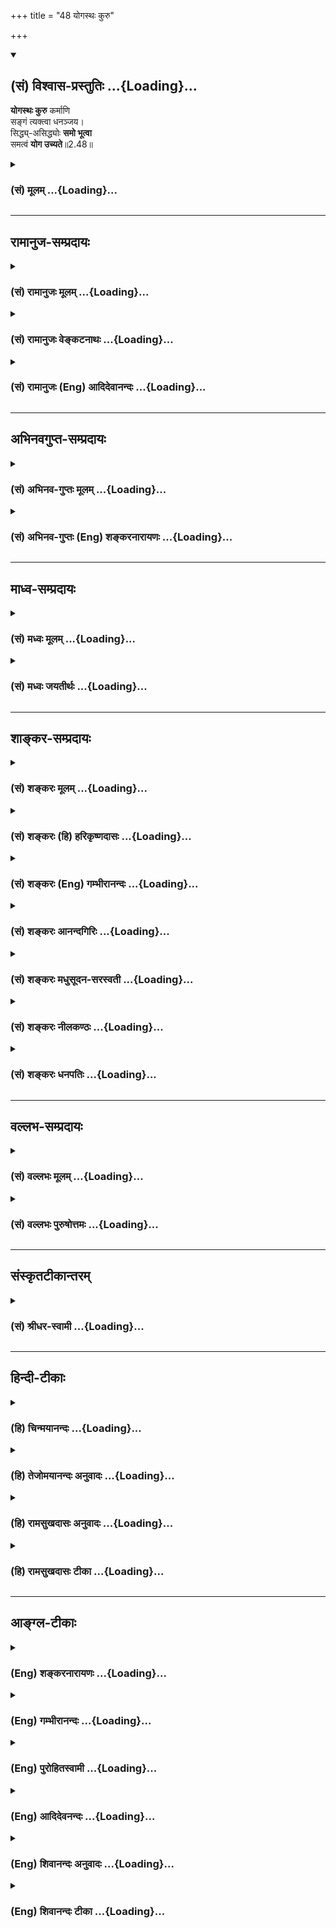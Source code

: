 +++
title = "48 योगस्थः कुरु"

+++
<div class="js_include" newlevelforh1="2" title="(सं) विश्वास-प्रस्तुतिः" unfilled url="/mahAbhAratam/shlokashaH/06-bhIShma-parva/03-bhagavad-gItA-parva/saMskRtam/vishvAsa-prastutiH/02_sAnkhya-yogaH_sarva-/48_yogasthaH_kuru.md">
<details open><summary><h2>(सं) विश्वास-प्रस्तुतिः ...{Loading}...</h2></summary>

**योगस्थः कुरु** कर्माणि  
सङ्गं त्यक्त्वा धनञ्जय।  
सिद्ध्य्-असिद्ध्योः **समो भूत्वा**  
समत्वं **योग उच्यते**॥2.48॥
</details>
</div>
<div class="js_include collapsed" newlevelforh1="3" title="(सं) मूलम्" unfilled url="/mahAbhAratam/shlokashaH/06-bhIShma-parva/03-bhagavad-gItA-parva/saMskRtam/mUlam/02_sAnkhya-yogaH_sarva-/48_yogasthaH_kuru.md">
<details><summary><h3>(सं) मूलम् ...{Loading}...</h3></summary>

योगस्थः कुरु कर्माणि सङ्गं त्यक्त्वा धनञ्जय।  
सिद्ध्यसिद्ध्योः समो भूत्वा समत्वं योग उच्यते।।2.48।।
</details>
</div>


_________________
## रामानुज-सम्प्रदायः
<div class="js_include collapsed" newlevelforh1="3" title="(सं) रामानुजः मूलम्" unfilled url="/mahAbhAratam/shlokashaH/06-bhIShma-parva/03-bhagavad-gItA-parva/saMskRtam/rAmAnujaH/mUlam/02_sAnkhya-yogaH_sarva-/48_yogasthaH_kuru.md">
<details><summary><h3>(सं) रामानुजः मूलम् ...{Loading}...</h3></summary>

एतद् एव स्पष्टीकरोति -

।।2.48।। राज्य-बन्धु-प्रभृतिषु **सङ्गं त्यक्त्वा** युद्धादीनि **कर्माणि योगस्थः कुरु।**  
तदन्तर्भूत-विजयादि-**सिद्ध्य्-असिद्ध्योः समो भूत्वा** कुरु।  
तद् इदं सिद्ध्य्-असिद्ध्योः **समत्वं** योगस्थ इत्यत्र योग-शब्देन **उच्यते।**  
**योगः** सिद्ध्य्-असिद्ध्योः समत्व-रूपं चित्त-समाधानम्।  
किमर्थम् इदम् असकृद् उच्यते - इत्यत आह  

</details>
</div>
<div class="js_include collapsed" newlevelforh1="3" title="(सं) रामानुजः वेङ्कटनाथः" unfilled url="/mahAbhAratam/shlokashaH/06-bhIShma-parva/03-bhagavad-gItA-parva/saMskRtam/rAmAnujaH/venkaTanAthaH/02_sAnkhya-yogaH_sarva-/48_yogasthaH_kuru.md">
<details><summary><h3>(सं) रामानुजः वेङ्कटनाथः ...{Loading}...</h3></summary>

।।2.48।। अनन्तरग्रन्थं सङ्गमयति एतदेवेति।
अवधारणेनार्थान्तरपरत्वव्युदासः। स्फुटीकरोतीति
पौनरुक्त्यपरिहारः। राज्यबन्धुप्रभृतिष्विति राज्यप्रभृतिषु सङ्गः फलद्वारा
बाधकः बन्धुप्रभृतिषु सङ्गस्तु युद्धाद्यननुष्ठानद्वारेति तदुभयमपि
त्याज्यत्वादत्र सङ्गशब्देन सङ्गृहीतमिति भावः। युद्धादीनीति
प्रकृतविशेषप्रदर्शनम्। आनुषङ्गिकत्वसूचनायोक्तंतदन्तर्भूतेति। लाभालाभौ
जयाजयौ 2।38 इति पूर्वोक्तानुसन्धानेनाह विजयादीति। योगस्थः ৷৷.
सिद्ध्यसिद्ध्योः समो भूत्वा इत्यनयोरेकवाक्यत्वे
पौनरुक्त्याद्भिन्नवाक्यत्वे तु
तादृशश्रुतिवाक्यविशेषोपबृंहणौपयिकयोगशब्दार्थव्याख्यानरूपत्वेन
पौनरुक्त्याच्च कुर्वितीदगावर्तितम्। विद्याविनयसम्पन्ने 5।18
इत्यादिप्रदेशान्तरोक्तसमत्वान्तरव्यावर्तनायोक्तंतदिदं
सिद्ध्यसिद्ध्योरिति।
सार्वत्रिकयोगशब्दप्रयोगविषयव्यावृत्त्यर्थमुक्तंयोगस्थ इत्यत्रेति।
योगशब्दस्य सिद्ध्यसिद्धिसाम्ये क्वचिदपि प्रयोगो न दृश्यत इत्यत्राह योग
इति। चित्तसमाधाने प्रयोगस्तावद्योगानुशासनादिसिद्धः। इदमपि समत्वं
तद्रूपमिति योगशब्दार्थ इत्याकूतम्।  
  

</details>
</div>
<div class="js_include collapsed" newlevelforh1="3" title="(सं) रामानुजः (Eng) आदिदेवानन्दः" unfilled url="/mahAbhAratam/shlokashaH/06-bhIShma-parva/03-bhagavad-gItA-parva/saMskRtam/rAmAnujaH/english/AdidevAnandaH/02_sAnkhya-yogaH_sarva-/48_yogasthaH_kuru.md">
<details><summary><h3>(सं) रामानुजः (Eng) आदिदेवानन्दः ...{Loading}...</h3></summary>


Sri Krsna makes this clear in the following verse:

2.48 Abandoning the attachment to kingdom, relatives etc., and established in Yoga, engage in war and such other activities. Perform these with eanimity as regards success and failure resulting from victory etc., which are inherent in them. This eanimity with regard to success and failure is called here by the term Yoga, in the expression
'established in Yoga.' Yoga is eanimity of mind which takes the form of evenness in success and failure. Sri Krsna explains why this is repeatedly said:

</details>
</div>


_________________
## अभिनवगुप्त-सम्प्रदायः
<div class="js_include collapsed" newlevelforh1="3" title="(सं) अभिनव-गुप्तः मूलम्" unfilled url="/mahAbhAratam/shlokashaH/06-bhIShma-parva/03-bhagavad-gItA-parva/saMskRtam/abhinava-guptaH/mUlam/02_sAnkhya-yogaH_sarva-/48_yogasthaH_kuru.md">
<details><summary><h3>(सं) अभिनव-गुप्तः मूलम् ...{Loading}...</h3></summary>

।।2.49।। किं तर्हि  
योगस्थ इति। योगे स्थित्वा कर्माणि कुरु। साम्यं च योगः।  

</details>
</div>
<div class="js_include collapsed" newlevelforh1="3" title="(सं) अभिनव-गुप्तः (Eng) शङ्करनारायणः" unfilled url="/mahAbhAratam/shlokashaH/06-bhIShma-parva/03-bhagavad-gItA-parva/saMskRtam/abhinava-guptaH/english/shankaranArAyaNaH/02_sAnkhya-yogaH_sarva-/48_yogasthaH_kuru.md">
<details><summary><h3>(सं) अभिनव-गुप्तः (Eng) शङ्करनारायणः ...{Loading}...</h3></summary>

2.48 Yogasthah etc. Being established in Yoga you must perform actions.
Evenness \[of mind\] is the Yoga.

</details>
</div>


_________________
## माध्व-सम्प्रदायः
<div class="js_include collapsed" newlevelforh1="3" title="(सं) मध्वः मूलम्" unfilled url="/mahAbhAratam/shlokashaH/06-bhIShma-parva/03-bhagavad-gItA-parva/saMskRtam/madhvaH/mUlam/02_sAnkhya-yogaH_sarva-/48_yogasthaH_kuru.md">
<details><summary><h3>(सं) मध्वः मूलम् ...{Loading}...</h3></summary>

।।2.48।। पूर्वश्लोकं स्पष्टयति योगस्थ इति। योगस्थः उपायस्थः। सङ्गं
फलस्नेहं त्यक्त्वा। तत एव सिद्ध्यसिद्ध्योः समो भूत्वा। स एव च मयोक्तो
योगः।  

</details>
</div>
<div class="js_include collapsed" newlevelforh1="3" title="(सं) मध्वः जयतीर्थः" unfilled url="/mahAbhAratam/shlokashaH/06-bhIShma-parva/03-bhagavad-gItA-parva/saMskRtam/madhvaH/jayatIrthaH/02_sAnkhya-yogaH_sarva-/48_yogasthaH_kuru.md">
<details><summary><h3>(सं) मध्वः जयतीर्थः ...{Loading}...</h3></summary>

।।2.48।। कर्मण्येव इत्यनेनयोगस्थः इत्यस्य गतार्थतापरिहारार्थमाह
**पूर्वे**ति। निष्कामनादिविशिष्टानि कर्माण्येव योगः। अतोयोगस्थः
इत्यनेनैव लब्धं पुनःकुरु कर्माणि इति किमर्थमुच्यते इत्यत आह **योगस्थ**
इति। ज्ञानोपायमनुतिष्ठन्नित्यर्थः। कर्मसम्बन्धं त्यक्त्वा कर्माणि
कुर्वित्येतद्व्याहतमित्यत आह **सङ्ग**मिति। ईश्वरो मे प्रसीदंतु
इत्यभिसन्धिमपि त्यक्त्वा इति व्याख्यानं पूर्वेणैव निरस्तम्। तत एवेति
परामर्शसौकर्याय त्यक्त्वेत्यनुवादः कृतः। सङ्गं त्यक्त्वासिद्ध्यसिद्ध्योः
समो भूत्वा इति द्वयमुक्त्वासमत्वं योग उच्यते इति एकस्यैव ग्रहणमयुक्तम्।
तथा सति सङ्गत्यागस्यायोगत्वप्रसङ्गादित्यत आह **तत** इति सङ्गत्यागादेव।
एतयोः कार्यकारणभावात्कार्ये गृहीते कारणमर्थाद्गृहीतमिति भावः। ननु
समत्वयोगयोर्भेदः केन शङ्कितः येनसमत्वं योग उच्यते इति तयोरैक्यमुच्यते
इत्यत आह  **स एवे**ति। योगस्थः इत्युक्ते को योग इत्यपेक्षायां
भगवतासङ्गं त्यक्त्वा ৷৷. सिद्ध्यसिद्ध्योः समो भूत्वा इति योगो
व्याख्यातः। मन्दास्तु पृथगेवैते विशेषणे कल्पयिष्यन्तीति तदनुजिघृक्षया
इदमुदितमिति भावः। स एव यत्समत्वमिति शेषः। योगैकदेशे योगशब्दः।  

</details>
</div>


_________________
## शाङ्कर-सम्प्रदायः
<div class="js_include collapsed" newlevelforh1="3" title="(सं) शङ्करः मूलम्" unfilled url="/mahAbhAratam/shlokashaH/06-bhIShma-parva/03-bhagavad-gItA-parva/saMskRtam/shankaraH/mUlam/02_sAnkhya-yogaH_sarva-/48_yogasthaH_kuru.md">
<details><summary><h3>(सं) शङ्करः मूलम् ...{Loading}...</h3></summary>

यदि कर्म-फल-प्रयुक्तेन न कर्तव्यं, कर्म कथं तर्हि कर्तव्यमिति उच्यते -

।।2.48।।  
  
**योगस्थः** सन् **कुरु कर्माणि** केवलमीश्वरार्थम् तत्रापि ईश्वरो मे
तुष्यतु इति **सङ्गं त्यक्त्वा धनञ्जय।** फलतृष्णाशून्येन क्रियमाणे
कर्मणि सत्त्वशुद्धिजा ज्ञानप्राप्तिलक्षणा सिद्धिः तद्विपर्ययजा असिद्धिः
तयोः **सिद्ध्यसिद्ध्योः** अपि **समः** तुल्यः **भूत्वा** कुरु
कर्माणि। कोऽसौ योगः यत्रस्थः कुरु इति उक्तम् इदमेव तत् सिद्ध्यसिद्ध्योः
**समत्वं योगः उच्यते।।  
यत्पुनः समत्वबुद्धियुक्तमीश्वराराधनार्थं कर्मोक्तम् एतस्मात्कर्मणः  
  
**

</details>
</div>
<div class="js_include collapsed" newlevelforh1="3" title="(सं) शङ्करः (हि) हरिकृष्णदासः" unfilled url="/mahAbhAratam/shlokashaH/06-bhIShma-parva/03-bhagavad-gItA-parva/saMskRtam/shankaraH/hindI/harikRShNadAsaH/02_sAnkhya-yogaH_sarva-/48_yogasthaH_kuru.md">
<details><summary><h3>(सं) शङ्करः (हि) हरिकृष्णदासः ...{Loading}...</h3></summary>

।।2.48।। यदि कर्मफलसे प्रेरित होकर कर्म नहीं करने चाहिये तो फिर किस
प्रकार करने चाहिये इसपर कहते हैं  
  
हे धनंजय योगमें स्थित होकर केवल ईश्वरके लिय कर्म कर। उनमें भी ईश्वर
मुझपर प्रसन्न हों। इस आशारूप आसक्तिको भी छोड़कर कर।  
फलतृष्णारहित पुरुषद्वारा कर्म किये जानेपर अन्तःकरणकी शुद्धिसे उत्पन्न
होनेवाली ज्ञानप्राप्ति तो सिद्धि है और उससे विपरीत ( ज्ञानप्राप्तिका न
होना ) असिद्धि है ऐसी सिद्धि और असिद्धिमें भी सम होकर अर्थात् दोनोंको
तुल्य समझकर कर्म कर।  
वह कौनसा योग है जिसमें स्थित होकर कर्म करनेके लिये कहा है यही जो सिद्धि
और असिद्धिमें समत्व है इसीको योग कहते हैं।  

</details>
</div>
<div class="js_include collapsed" newlevelforh1="3" title="(सं) शङ्करः (Eng) गम्भीरानन्दः" unfilled url="/mahAbhAratam/shlokashaH/06-bhIShma-parva/03-bhagavad-gItA-parva/saMskRtam/shankaraH/english/gambhIrAnandaH/02_sAnkhya-yogaH_sarva-/48_yogasthaH_kuru.md">
<details><summary><h3>(सं) शङ्करः (Eng) गम्भीरानन्दः ...{Loading}...</h3></summary>

2.48 If action is not to be undertaken by one who is under the impulsion
of the fruits of action, how then are they to be undertaken; This is
being stated: Yogasthah, by becoming established in Yoga; O Dhanajaya,
kuru, undertake; karmani, actions, for the sake of God alone; even
there, tyaktva, casting off; sangam, attachment, in the form, 'God will
be pleased with me.' \['Undertake work for pleasing God, but not for
propitiating Him to become favourable towards yourself.'\] Undertake
actions bhutva, remaining; samah, eipoised; siddhi-asidhyoh, in success
and failure even in the success characterized by the attainment of
Knowledge that arises from the purification of the mind when one
performs actions without hankering for the results, and in the failure
that arises from its opposite. \[Ignorance, arising from the impurity of
the mind.\] What is that Yoga with regard to being established in which
it is said, 'undertake'; This indeed is that: the samatvam, eanimity in
success and failure; ucyate, is called; yogah, Yoga.

</details>
</div>
<div class="js_include collapsed" newlevelforh1="3" title="(सं) शङ्करः आनन्दगिरिः" unfilled url="/mahAbhAratam/shlokashaH/06-bhIShma-parva/03-bhagavad-gItA-parva/saMskRtam/shankaraH/AnandagiriH/02_sAnkhya-yogaH_sarva-/48_yogasthaH_kuru.md">
<details><summary><h3>(सं) शङ्करः आनन्दगिरिः ...{Loading}...</h3></summary>

।।2.48।। आसक्तिरकरणे न युक्ता चेत्तर्हि क्लेशात्मकं कर्म किमुद्दिश्य
कर्तव्यमित्याशङ्कामनूद्य श्लोकान्तरमवतारयति **यदीत्यादिना।**
वक्ष्यमाणयोगमुद्दिश्य तन्निष्ठो भूत्वा कर्माणि क्लेशात्मकान्यपि
विहितत्वादनुष्ठेयानीत्याह **योगस्थः सन्निति।**
कर्मानुष्ठानस्योद्देश्यं दर्शयति **केवलमिति।**
फलान्तरापेक्षामन्तरेणेश्वरार्थं तत्प्रसादनार्थमनुष्ठानमित्यर्थः।
तर्हीश्वरसंतोषोऽभिलाषगोचरीभूतो भविष्यति नेत्याह **तत्रापीति।**
ईश्वरप्रसादनार्थे कर्मानुष्ठाने स्थितेऽपीत्यर्थः। सङ्गं त्यक्त्वा
कुर्विति पूर्वेण संबन्धः। आकाङ्क्षितं पूरयित्वा सिद्धिशब्दार्थमाह
**फलेति।** तद्विपर्ययजा सत्त्वाशुद्धिजन्या। ज्ञानप्राप्तिलक्षणेति
यावत्। कर्माननुतिष्ठतो योगमुद्दिश्य शेषतया प्रकृतमाकाङ्क्षापूर्वकं
प्रकटयति **कोऽसावित्यादिना।  
**

</details>
</div>
<div class="js_include collapsed" newlevelforh1="3" title="(सं) शङ्करः मधुसूदन-सरस्वती" unfilled url="/mahAbhAratam/shlokashaH/06-bhIShma-parva/03-bhagavad-gItA-parva/saMskRtam/shankaraH/madhusUdana-sarasvatI/02_sAnkhya-yogaH_sarva-/48_yogasthaH_kuru.md">
<details><summary><h3>(सं) शङ्करः मधुसूदन-सरस्वती ...{Loading}...</h3></summary>

।।2.48।। पूर्वोक्तमेव विवृणोति हे धनंजय त्वं योगस्थः सन् सङ्गं फलाभिलाषं
कर्तृत्वाभिनिवेशं च त्यक्त्वा कर्माणि कुरु। अत्र
बहुवचनात्कर्मण्येवाधिकारस्ते इत्यत्र जातावेकवचनम्। सङ्गत्यागोपायमाह
सिद्ध्यसिद्ध्योः समो भूत्वा फलसिद्धौ हर्षं फलासिद्धौ च विषादं त्यक्त्वा
केवलमीश्वराराधनबुद्ध्या कर्माणि कुर्वित्यर्थः। ननु योगशब्देन
प्राक्कर्मोक्तम्। अत्र तु योगस्थः कर्माणि कुर्वित्युच्यते अतः
कथमेतबोद्वुं शक्यमित्यत आह समत्वं योग उच्यते। यदेतत्सिद्ध्यसिद्ध्योः
समत्वं इदमेव योगस्थ इत्यत्र योगशब्देनोच्यते नतु कर्मेति न कोऽपि विरोध
इत्यर्थः। अत्र पूर्वार्धस्योत्तरार्धेन व्याख्यानं क्रियत  
  
इत्यपौनरुक्त्यमिति भाष्यकारीयः पन्थाः। सुखदुःखे समे कृत्वेत्यत्र
जयाजयसाम्येन युद्धमात्रकर्तव्यता प्रकृतत्वादुक्ता। इह तु
दृष्टादृष्टसर्वफलपरित्यागेन सर्वकर्मकर्तव्यतेति विशेषः।  

</details>
</div>
<div class="js_include collapsed" newlevelforh1="3" title="(सं) शङ्करः नीलकण्ठः" unfilled url="/mahAbhAratam/shlokashaH/06-bhIShma-parva/03-bhagavad-gItA-parva/saMskRtam/shankaraH/nIlakaNThaH/02_sAnkhya-yogaH_sarva-/48_yogasthaH_kuru.md">
<details><summary><h3>(सं) शङ्करः नीलकण्ठः ...{Loading}...</h3></summary>

।।2.48।। एतदेव विवृणोति **योगस्थ इति।** योगस्थः सन् सङ्गं फलतृष्णां
कर्तृत्वाभिमानं च त्यक्त्वा कर्माणि ज्ञानार्थं कुरु। हे धनंजय
सिद्ध्यसिद्ध्योः कर्मफलस्य विविदिषादेः सिद्धावसिद्धौ वा समो
हर्षविषादशून्यो भूत्वा कर्माणि कुर्विति संबन्धः। इदमेव सिद्ध्यसिद्ध्योः
समत्वं योग इत्युच्यते।  

</details>
</div>
<div class="js_include collapsed" newlevelforh1="3" title="(सं) शङ्करः धनपतिः" unfilled url="/mahAbhAratam/shlokashaH/06-bhIShma-parva/03-bhagavad-gItA-parva/saMskRtam/shankaraH/dhanapatiH/02_sAnkhya-yogaH_sarva-/48_yogasthaH_kuru.md">
<details><summary><h3>(सं) शङ्करः धनपतिः ...{Loading}...</h3></summary>

।।2.48।। एतदेव विवृणोति **योगस्थ इति।** योगस्थः कर्माणि कुरु
केवलमीश्वरार्थम्। ननु योगः परमेश्वरैकपरतेति योगशब्दार्थ आचार्यैः कुतो न
प्रदर्शित इतिचेत् समत्वं योग उच्यते इत्यनेन तदर्थस्य मूल एवोक्तत्वात्।
तत्रापीश्वरो मे तुष्यत्विति सङ्ग त्यक्त्वा। एतद्भाष्यमुपलक्षणं
कर्तृत्वाद्यभिनिवेशस्यापि। चित्तशुद्धिद्वारा ज्ञानप्राप्तिरुपायां सिद्धौ
तद्विपर्ययरुपायामसिद्धौ च समो हर्षविषादशून्यो भूत्वा। अयमेव योग इत्याह
**समत्वमिति।** दिग्विजये महीपाञ्जित्वा धनमाहृत्य राजसूययज्ञे त्वया
नियोजितं तथाधुनाप्येतान्सर्वाञ्जित्वा यज्ञादीन्संपादयितुर्मसीति
द्योतयन्नाह हे धनंजयेति।  

</details>
</div>


_________________
## वल्लभ-सम्प्रदायः
<div class="js_include collapsed" newlevelforh1="3" title="(सं) वल्लभः मूलम्" unfilled url="/mahAbhAratam/shlokashaH/06-bhIShma-parva/03-bhagavad-gItA-parva/saMskRtam/vallabhaH/mUlam/02_sAnkhya-yogaH_sarva-/48_yogasthaH_kuru.md">
<details><summary><h3>(सं) वल्लभः मूलम् ...{Loading}...</h3></summary>

।।2.48।। तर्हि कथं स्वकर्म करोमि इति चेत्तत्राह योगस्थ इति। फलस्वरूपो
योगो मद्योगस्थ इत्यर्थः। फलेषु सङ्गं त्यक्त्वा। योगं व्याचष्टे समत्वं
योग इति। तच्च मनोनिरोधे सम्भवति तथैव कुर्विति पूर्वोक्तं समर्थितम्।  

</details>
</div>
<div class="js_include collapsed" newlevelforh1="3" title="(सं) वल्लभः पुरुषोत्तमः" unfilled url="/mahAbhAratam/shlokashaH/06-bhIShma-parva/03-bhagavad-gItA-parva/saMskRtam/vallabhaH/puruShottamaH/02_sAnkhya-yogaH_sarva-/48_yogasthaH_kuru.md">
<details><summary><h3>(सं) वल्लभः पुरुषोत्तमः ...{Loading}...</h3></summary>

  
  
।।2.48।। नन्वेवमेव चेत्तर्हि किं कर्मकरणेनेत्याशङ्ख्याह योगस्थ इति।
योगस्थः भगवदेकपरचित्तो भूत्वा सङ्गं त्यक्त्वा पूर्वोक्तानां कर्माणि
कुरु। मदाज्ञारूपाणि कुर्वित्यर्थः। सिद्ध्यसिद्ध्योः समो भूत्वा।
सिद्धिस्तत्फलाप्तिः असिद्धिः फलविपरीतफलं तत्र समो भूत्वा। ननु समत्वे सति
किं स्यात् अत आह समत्वं योग उच्यते इति। तत्र समत्वमेव योगः। भगवदाज्ञया
कर्त्तव्यत्वेन तत्फलाफले समता स्यात् सा च भगवत्परत्वज्ञापिकेति
योगरूपत्वम्। यद्वा योगस्थः भगवत्संयोगे स्थितः कर्माणि तत्रोपयुक्तानि
कुरु सङ्गं त्यक्त्वा सर्वत्यागं कृत्वेति भावः। धनञ्जय इति सम्बोधनेन
स्वविभूतिरूपत्वात्स्वसंयोगयोग्यता बोधिता किञ्च सिद्ध्यसिद्ध्योः सिद्धिः
सर्वदा योगः असिद्धिर्विप्रयोगस्तत्र समो भूत्वा
संयोगानन्तरभाविविप्रयोगानन्तरभाविपरमसुखज्ञानेच्छाजनितानन्दभरभगवद्दत्तविप्रयोगे
वैमनस्यमविचार्य तथा कुरु। तत्र समत्वे योग उच्यते। तद्रसज्ञैरिति शेषः।
मया वा भगवद्दत्तविप्रयोगस्यापि परमानन्दरूपत्वात्तद्दत्तत्वेन योगरूपतेति
भावः। संयोगानन्तरजत्वात्तन्मध्यपातित्वादपि तथा तत्साधकत्वेनापि तथा।  
  
  
  

</details>
</div>


_________________
## संस्कृतटीकान्तरम्
<div class="js_include collapsed" newlevelforh1="3" title="(सं) श्रीधर-स्वामी" unfilled url="/mahAbhAratam/shlokashaH/06-bhIShma-parva/03-bhagavad-gItA-parva/saMskRtam/shrIdhara-svAmI/02_sAnkhya-yogaH_sarva-/48_yogasthaH_kuru.md">
<details><summary><h3>(सं) श्रीधर-स्वामी ...{Loading}...</h3></summary>

।।2.48।। किं तर्हि **योगस्थ इति।** योगः परमेश्वरैकपरता तत्र स्थितः
कर्माणि कुरु। तथा सङ्गं कर्तृत्वाभिनिवेशं त्यक्त्वा केवलमीश्वराश्रयेणैव
कुरु। तत्फलस्य ज्ञानस्यापि सिद्ध्यसिद्ध्योः समो भूत्वा
केवलमीश्वरार्पणेनैव कुरु। यत एवंभूतं समत्वमेव योग उच्यते सद्भिः।
चित्तसमाधानरूपत्वात्।  

</details>
</div>


_________________
## हिन्दी-टीकाः
<div class="js_include collapsed" newlevelforh1="3" title="(हि) चिन्मयानन्दः" unfilled url="/mahAbhAratam/shlokashaH/06-bhIShma-parva/03-bhagavad-gItA-parva/hindI/chinmayAnandaH/02_sAnkhya-yogaH_sarva-/48_yogasthaH_kuru.md">
<details><summary><h3>(हि) चिन्मयानन्दः ...{Loading}...</h3></summary>

।।2.48।। यहाँ कर्मयोग का ही विशद् विवेचन किया गया है। इस श्लोकार्थ पर
विचार करने से ज्ञात होगा कि अहंकार की पूर्ण निवृत्ति के बिना इस मार्ग
में सफलता नहीं मिल सकती और इसकी निवृत्ति का उपाय है मन का समत्व भाव। इस
श्लोक में प्रथम बार योग शब्द का प्रयोग किया गया है और यहीं पर उसकी
परिभाषा भी दी है कि समत्व योग कहलाता है। इस योग में दृढ़ स्थित होने पर
ही निष्काम कर्म किये जा सकते हैं।  
  
कर्मयोगी के लिये केवल इतना पर्याप्त नहीं कि सम भाव में रहकर वह कर्म करे
परन्तु इस नित्य परिवर्तनशील जगत् में रहते हुये इस समभाव को दृढ़ करने का
सतत प्रयत्न करे। इसके लिये उपाय है कर्मों के तात्कालिक फलों के प्रति संग
(आसक्ति) का त्याग।  
कर्मों को कुशलतापूर्वक करने के लिए जिस संग को त्यागने के लिए यहाँ कहा
गया है उसपर हम विचार करेंगे। इसके पूर्व के श्लोकों में श्रीकृष्ण ने जिन
आसक्तियों का त्याग करने को कहा था वे सब संग शब्द से इंगित की गयी हैं
अर्थात् विपरीत धारणायें झूठी आशायें दिवा स्वप्न कर्म फल की चिन्तायें और
भविष्य में संभाव्य अनर्थों का भय इन सबका त्याग करना चाहिये। त्याज्य
गुणों की इस सूची को देखकर किसी भी साधनरत सच्चे साधक को यह सब करना असम्भव
ही प्रतीत होगा। परन्तु उपनिषदों के सिद्धांतों को ध्यान में रखकर और अधिक
विचार करने पर हम सरलता से इस गुत्थी को सुलझा सकेंगे।  
उपर्युक्त सभी कष्टप्रद धारणायें एवं गुत्थियां भ्रांति जनित अहंकार की ही
हैं। यह अहंकार क्या है भूतकाल की स्मृतियों और भविष्य की आशाओं की गठरी।
अत अहंकारमय जीवन का अर्थ है मृत क्षणों की श्मशानभूमि अथवा काल के गर्भ
में रहना जहाँ अनुत्पन्न भविष्य स्थित है। इनमें व्यस्त रहते हुये वर्तमान
समय को हम खो देते हैं जो हमें कर्म करने और लक्ष्य पाने के लिये उपलब्ध
होता है। वर्तमान में प्राप्त सुअवसररूपी धन का यह मूर्खतापूर्ण अपव्यय है
जिसका संकेत व्यासजी इन शब्दों में करते है संग त्याग कर समत्व योग में
स्थित हुये तुम कर्म करो।  
वर्तमान कीअग्नि में भूतभविष्य चिन्ता भय आशा इन सबको जलाकर कर्म करना
स्फूर्ति और प्रेरणा का लक्षण है। इस प्रकार अहंकार के विस्मरण और कर्म
करने में ही पूर्ण आनन्द है। ऐसे कर्म का फल सदैव महान् होता है।  
कलाकृति के निर्माण के क्षणों में अपने आप को कृति के आनन्द में निमग्न
होकर कार्यरत कलाकार इस तथ्य का प्रमाण है। वैसे इसे समझने के लिए कोई महान
कलाकार होने की आवश्यकता नहीं है। जीवन में किसी कार्य को पूरी लगन और
उत्साह से जब हम कर रहे होते हैं उस समय यदि वहाँ कोई व्यक्ति आकर खड़ा हो
जाये तब भी हमें उसका भान नहीं रहता। आनन्द की उस अनुभूति से नीचे अहंकार
के स्तर पर उतर कर आगन्तुक को उत्तर देने में भी हमें कुछ समय लग जाता
है।  
अहंकार को भूलकर जो कार्य किये जाते हैं उनमें कर्ता को यश अथवा अपयश की
कोई चिन्ता नहीं रहती क्योंकि फल की चिन्ता का अर्थ है भविष्य की चिन्ता और
भविष्य में रहने का अर्थ है वर्तमान को खोना। स्फूर्त जीवन का आनन्द
वर्तमान के प्रत्येक क्षण में निहित होता है। कहा जाता है कि प्रत्येक क्षण
का आनन्द स्वयं में परिपूर्ण है। अत भगवान् श्रीकृष्ण अर्जुन को जीवन की
सभी परिस्थितियों में समान रहते हुये कर्म करने का उपदेश देते हैं।  
योगस्थ होकर किये कर्मों की तुलना में अन्य कर्मों के विषय में भगवान् कहते
हैं  

</details>
</div>
<div class="js_include collapsed" newlevelforh1="3" title="(हि) तेजोमयानन्दः अनुवादः" unfilled url="/mahAbhAratam/shlokashaH/06-bhIShma-parva/03-bhagavad-gItA-parva/hindI/tejomayAnandaH/anuvAdaH/02_sAnkhya-yogaH_sarva-/48_yogasthaH_kuru.md">
<details><summary><h3>(हि) तेजोमयानन्दः अनुवादः ...{Loading}...</h3></summary>

।।2.48।। हे धनंजय आसक्ति को त्याग कर तथा सिद्धि और असिद्धि में समभाव
होकर योग में स्थित हुये तुम कर्म करो। यह समभाव ही योग कहलाता है।।  
  

</details>
</div>
<div class="js_include collapsed" newlevelforh1="3" title="(हि) रामसुखदासः अनुवादः" unfilled url="/mahAbhAratam/shlokashaH/06-bhIShma-parva/03-bhagavad-gItA-parva/hindI/rAmasukhadAsaH/anuvAdaH/02_sAnkhya-yogaH_sarva-/48_yogasthaH_kuru.md">
<details><summary><h3>(हि) रामसुखदासः अनुवादः ...{Loading}...</h3></summary>

।।2.48।। हे धनञ्जय ! तू आसक्तिका त्याग करके सिद्धि-असिद्धिमें सम होकर
योगमें स्थित हुआ कर्मोंको कर; क्योंकि समत्व ही योग कहा जाता है।

</details>
</div>
<div class="js_include collapsed" newlevelforh1="3" title="(हि) रामसुखदासः टीका" unfilled url="/mahAbhAratam/shlokashaH/06-bhIShma-parva/03-bhagavad-gItA-parva/hindI/rAmasukhadAsaH/TIkA/02_sAnkhya-yogaH_sarva-/48_yogasthaH_kuru.md">
<details><summary><h3>(हि) रामसुखदासः टीका ...{Loading}...</h3></summary>

2.48।।***व्याख्या--*****'सङ्गं त्यक्त्वा'--**किसी भी कर्ममें किसी
भी कर्मके फलमें, किसी भी देश, काल, घटना, परिस्थिति, अन्तःकरण, बहिःकरण
आदि प्राकृत वस्तुमें तेरी आसक्ति न हो, तभी तू निर्लिप्ततापूर्वक कर्म कर
सकता है। अगर तू कर्म, फल आदि किसीमें भी चिपक जायेगा, तो निर्लिप्तता कैसे
रहेगी; और निर्लिप्तता रहे बिना वह कर्म मुक्तिदायक कैसे होगा;  
**'सिद्ध्यसिद्ध्योः समो भूत्वा'--**आसक्तिके त्यागका परिणाम क्या होगा;
सिद्धि और असिद्धिमें समता हो जायगा।

</details>
</div>


_________________
## आङ्ग्ल-टीकाः
<div class="js_include collapsed" newlevelforh1="3" title="(Eng) शङ्करनारायणः" unfilled url="/mahAbhAratam/shlokashaH/06-bhIShma-parva/03-bhagavad-gItA-parva/english/shankaranArAyaNaH/02_sAnkhya-yogaH_sarva-/48_yogasthaH_kuru.md">
<details><summary><h3>(Eng) शङ्करनारायणः ...{Loading}...</h3></summary>

2.48. O Dhananjaya ! Established in the Yoga, perform actions,
abandoning attachment, remaining even-minded in success and failure;
for, the even-mindedness is said to be the Yoga.

</details>
</div>
<div class="js_include collapsed" newlevelforh1="3" title="(Eng) गम्भीरानन्दः" unfilled url="/mahAbhAratam/shlokashaH/06-bhIShma-parva/03-bhagavad-gItA-parva/english/gambhIrAnandaH/02_sAnkhya-yogaH_sarva-/48_yogasthaH_kuru.md">
<details><summary><h3>(Eng) गम्भीरानन्दः ...{Loading}...</h3></summary>

2.48 By being established in Yoga, O Dhananjaya (Arjuna), undertake actions, casting off attachment and remaining eipoised in success and failure. Eanimity is called Yoga.

</details>
</div>
<div class="js_include collapsed" newlevelforh1="3" title="(Eng) पुरोहितस्वामी" unfilled url="/mahAbhAratam/shlokashaH/06-bhIShma-parva/03-bhagavad-gItA-parva/english/purohitasvAmI/02_sAnkhya-yogaH_sarva-/48_yogasthaH_kuru.md">
<details><summary><h3>(Eng) पुरोहितस्वामी ...{Loading}...</h3></summary>

2.48 Perform all thy actions with mind concentrated on the Divine,
renouncing attachment and looking upon success and failure with an equal eye. Spirituality implies equanimity.

</details>
</div>
<div class="js_include collapsed" newlevelforh1="3" title="(Eng) आदिदेवनन्दः" unfilled url="/mahAbhAratam/shlokashaH/06-bhIShma-parva/03-bhagavad-gItA-parva/english/AdidevanandaH/02_sAnkhya-yogaH_sarva-/48_yogasthaH_kuru.md">
<details><summary><h3>(Eng) आदिदेवनन्दः ...{Loading}...</h3></summary>

2.48 Abandoning attachment and established in Yoga, perfom works,
viewing success and failure with an even mind. Evenness of mind is said to be Yoga.

</details>
</div>
<div class="js_include collapsed" newlevelforh1="3" title="(Eng) शिवानन्दः अनुवादः" unfilled url="/mahAbhAratam/shlokashaH/06-bhIShma-parva/03-bhagavad-gItA-parva/english/shivAnandaH/anuvAdaH/02_sAnkhya-yogaH_sarva-/48_yogasthaH_kuru.md">
<details><summary><h3>(Eng) शिवानन्दः अनुवादः ...{Loading}...</h3></summary>

2.48 Perform action, O Arjuna, being steadfast in Yoga, abandoning attachment and balanced in success and failure. Evenness of mind is called Yoga.

</details>
</div>
<div class="js_include collapsed" newlevelforh1="3" title="(Eng) शिवानन्दः टीका" unfilled url="/mahAbhAratam/shlokashaH/06-bhIShma-parva/03-bhagavad-gItA-parva/english/shivAnandaH/TIkA/02_sAnkhya-yogaH_sarva-/48_yogasthaH_kuru.md">
<details><summary><h3>(Eng) शिवानन्दः टीका ...{Loading}...</h3></summary>

2.48 योगस्थः steadfast in Yoga; कुरु perform; कर्माणि actions; सङ्गम्
attachment; त्यक्त्वा having abandoned; धनञ्जय O Dhananjaya;
सिद्ध्यसिद्ध्योः in success and failure; समः the smae; भूत्वा having become; समत्वम् evenness of mind; योगः Yoga; उच्यते is called.Commentary Dwelling in union with the Divine perform actions merely for Gods sake with a balanced mind in success and failure. Eilibrium is Yoga. The attainment of the knowledge of the Self through purity of heart obtained by doing actions without expectation of fruits is success (Siddhi).
Failure is the nonattainment of knowledge by doing actions with expectation of fruit. (Cf.III.9IV.14IV.20).

</details>
</div>

